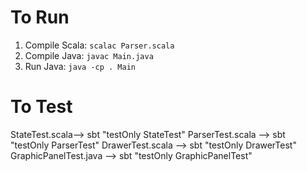 # To Run
1. Compile Scala: `scalac Parser.scala`   
2. Compile Java: `javac Main.java`       
3. Run Java: `java -cp . Main`   


# To Test
StateTest.scala-->	sbt "testOnly StateTest"
ParserTest.scala -->	sbt "testOnly ParserTest"
DrawerTest.scala	--> sbt "testOnly DrawerTest"
GraphicPanelTest.java -->	sbt "testOnly GraphicPanelTest"
